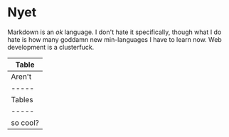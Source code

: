# Nyet

Markdown is an _ok_ language. I don't hate it specifically, though what I do hate is how many goddamn new min-languages I have to learn now. Web development is a clusterfuck. 

|Table|
|-----|
|Aren't|
|-----|
|Tables|
|-----|
|so cool?|
